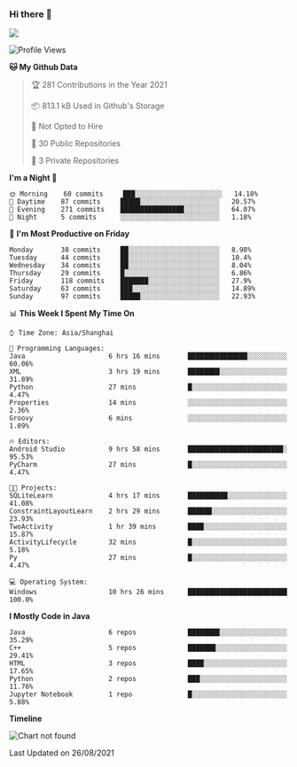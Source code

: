 ### Hi there 👋

<!--
**zhou-ning/zhou-ning** is a ✨ _special_ ✨ repository because its `README.md` (this file) appears on your GitHub profile.

Here are some ideas to get you started:

- 🔭 I’m currently working on ...
- 🌱 I’m currently learning ...
- 👯 I’m looking to collaborate on ...
- 🤔 I’m looking for help with ...
- 💬 Ask me about ...
- 📫 How to reach me: ...
- 😄 Pronouns: ...
- ⚡ Fun fact: ...
-->
![](https://github-readme-stats.vercel.app/api?username=zhou-ning)

<!--START_SECTION:waka-->
![Profile Views](http://img.shields.io/badge/Profile%20Views-1-blue)

**🐱 My Github Data** 

> 🏆 281 Contributions in the Year 2021
 > 
> 📦 813.1 kB Used in Github's Storage 
 > 
> 🚫 Not Opted to Hire
 > 
> 📜 30 Public Repositories 
 > 
> 🔑 3 Private Repositories  
 > 
**I'm a Night 🦉** 

```text
🌞 Morning    60 commits     ███░░░░░░░░░░░░░░░░░░░░░░   14.18% 
🌆 Daytime    87 commits     █████░░░░░░░░░░░░░░░░░░░░   20.57% 
🌃 Evening    271 commits    ████████████████░░░░░░░░░   64.07% 
🌙 Night      5 commits      ░░░░░░░░░░░░░░░░░░░░░░░░░   1.18%

```
📅 **I'm Most Productive on Friday** 

```text
Monday       38 commits     ██░░░░░░░░░░░░░░░░░░░░░░░   8.98% 
Tuesday      44 commits     ██░░░░░░░░░░░░░░░░░░░░░░░   10.4% 
Wednesday    34 commits     ██░░░░░░░░░░░░░░░░░░░░░░░   8.04% 
Thursday     29 commits     █░░░░░░░░░░░░░░░░░░░░░░░░   6.86% 
Friday       118 commits    ███████░░░░░░░░░░░░░░░░░░   27.9% 
Saturday     63 commits     ███░░░░░░░░░░░░░░░░░░░░░░   14.89% 
Sunday       97 commits     █████░░░░░░░░░░░░░░░░░░░░   22.93%

```


📊 **This Week I Spent My Time On** 

```text
⌚︎ Time Zone: Asia/Shanghai

💬 Programming Languages: 
Java                     6 hrs 16 mins       ███████████████░░░░░░░░░░   60.06% 
XML                      3 hrs 19 mins       ████████░░░░░░░░░░░░░░░░░   31.89% 
Python                   27 mins             █░░░░░░░░░░░░░░░░░░░░░░░░   4.47% 
Properties               14 mins             ░░░░░░░░░░░░░░░░░░░░░░░░░   2.36% 
Groovy                   6 mins              ░░░░░░░░░░░░░░░░░░░░░░░░░   1.09%

🔥 Editors: 
Android Studio           9 hrs 58 mins       ████████████████████████░   95.53% 
PyCharm                  27 mins             █░░░░░░░░░░░░░░░░░░░░░░░░   4.47%

🐱‍💻 Projects: 
SQLiteLearn              4 hrs 17 mins       ██████████░░░░░░░░░░░░░░░   41.08% 
ConstraintLayoutLearn    2 hrs 29 mins       ██████░░░░░░░░░░░░░░░░░░░   23.93% 
TwoActivity              1 hr 39 mins        ████░░░░░░░░░░░░░░░░░░░░░   15.87% 
ActivityLifecycle        32 mins             █░░░░░░░░░░░░░░░░░░░░░░░░   5.18% 
Py                       27 mins             █░░░░░░░░░░░░░░░░░░░░░░░░   4.47%

💻 Operating System: 
Windows                  10 hrs 26 mins      █████████████████████████   100.0%

```

**I Mostly Code in Java** 

```text
Java                     6 repos             ████████░░░░░░░░░░░░░░░░░   35.29% 
C++                      5 repos             ███████░░░░░░░░░░░░░░░░░░   29.41% 
HTML                     3 repos             ████░░░░░░░░░░░░░░░░░░░░░   17.65% 
Python                   2 repos             ███░░░░░░░░░░░░░░░░░░░░░░   11.76% 
Jupyter Notebook         1 repo              █░░░░░░░░░░░░░░░░░░░░░░░░   5.88%

```


**Timeline**

![Chart not found](https://raw.githubusercontent.com/zhou-ning/zhou-ning/main/charts/bar_graph.png) 


 Last Updated on 26/08/2021
<!--END_SECTION:waka-->
